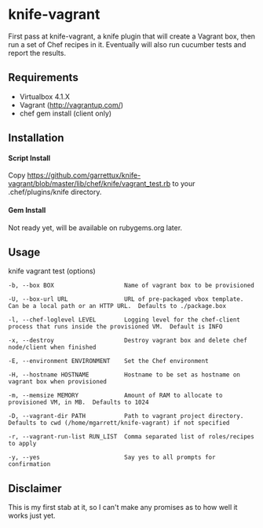 knife-vagrant
========
First pass at knife-vagrant, a knife plugin that will create a Vagrant box, then run a set of Chef recipes in it.  Eventually will also run cucumber tests and report the results.

Requirements
-------------------

- Virtualbox 4.1.X
- Vagrant (http://vagrantup.com/)
- chef gem install (client only)

Installation
-------------------
#### Script Install
Copy https://github.com/garrettux/knife-vagrant/blob/master/lib/chef/knife/vagrant_test.rb to your .chef/plugins/knife directory.

#### Gem Install
Not ready yet, will be available on rubygems.org later.

Usage
-------------------
knife vagrant test (options)

    -b, --box BOX                    Name of vagrant box to be provisioned

    -U, --box-url URL                URL of pre-packaged vbox template.  Can be a local path or an HTTP URL.  Defaults to ./package.box

    -l, --chef-loglevel LEVEL        Logging level for the chef-client process that runs inside the provisioned VM.  Default is INFO

    -x, --destroy                    Destroy vagrant box and delete chef node/client when finished

    -E, --environment ENVIRONMENT    Set the Chef environment

    -H, --hostname HOSTNAME          Hostname to be set as hostname on vagrant box when provisioned

    -m, --memsize MEMORY             Amount of RAM to allocate to provisioned VM, in MB.  Defaults to 1024

    -D, --vagrant-dir PATH           Path to vagrant project directory.  Defaults to cwd (/home/mgarrett/knife-vagrant) if not specified

    -r, --vagrant-run-list RUN_LIST  Comma separated list of roles/recipes to apply

    -y, --yes                        Say yes to all prompts for confirmation

Disclaimer
-------------------

This is my first stab at it, so I can't make any promises as to how well it works just yet.
